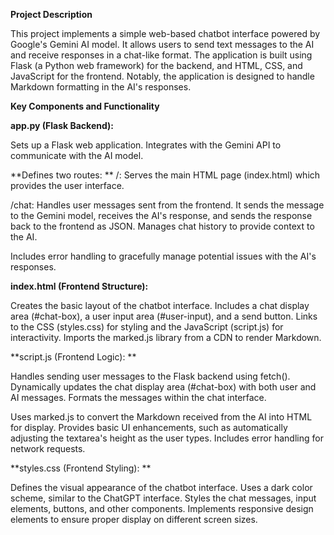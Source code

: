 **Project Description**

This project implements a simple web-based chatbot interface powered by Google's Gemini AI model.  It allows users to send text messages to the AI and receive responses in a chat-like format. The application is built using Flask (a Python web framework) for the backend, and HTML, CSS, and JavaScript for the frontend.  Notably, the application is designed to handle Markdown formatting in the AI's responses.

**Key Components and Functionality**

**app.py (Flask Backend):**

Sets up a Flask web application.
Integrates with the Gemini API to communicate with the AI model.

**Defines two routes:
**
/: Serves the main HTML page (index.html) which provides the user interface.

/chat: Handles user messages sent from the frontend. It sends the message to the Gemini model, receives the AI's response, and sends the response back to the frontend as JSON.
Manages chat history to provide context to the AI.

Includes error handling to gracefully manage potential issues with the AI's responses.

**index.html (Frontend Structure):**

Creates the basic layout of the chatbot interface.
Includes a chat display area (#chat-box), a user input area (#user-input), and a send button.
Links to the CSS (styles.css) for styling and the JavaScript (script.js) for interactivity.
Imports the marked.js library from a CDN to render Markdown.

**script.js (Frontend Logic):
**

Handles sending user messages to the Flask backend using fetch().
Dynamically updates the chat display area (#chat-box) with both user and AI messages.
Formats the messages within the chat interface.

Uses marked.js to convert the Markdown received from the AI into HTML for display.
Provides basic UI enhancements, such as automatically adjusting the textarea's height as the user types.
Includes error handling for network requests.

**styles.css (Frontend Styling):
**

Defines the visual appearance of the chatbot interface.
Uses a dark color scheme, similar to the ChatGPT interface.
Styles the chat messages, input elements, buttons, and other components.
Implements responsive design elements to ensure proper display on different screen sizes.
